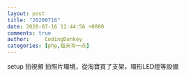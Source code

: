 ```yaml
---
layout: post
title: "20200716"
date: 2020-07-16 12:44:56 +0800
comments: true
author:     CodingDonkey
categories: [php,每天写一点]
---
```


setup 拍視頻 拍照片環境，從淘寶買了支架，環形LED燈等設備


